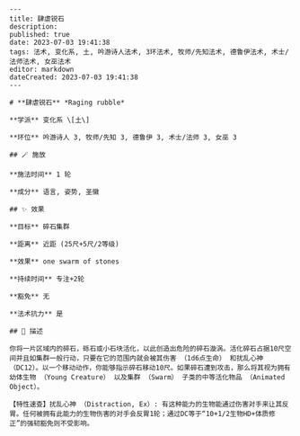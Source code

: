 
    ---
    title: 肆虐锐石
    description: 
    published: true
    date: 2023-07-03 19:41:38
    tags: 法术, 变化系, 土, 吟游诗人法术, 3环法术, 牧师/先知法术, 德鲁伊法术, 术士/法师法术, 女巫法术
    editor: markdown
    dateCreated: 2023-07-03 19:41:38
    ---

    # **肆虐锐石** *Raging rubble*

    **学派** 变化系 \[土\] 

    **环位** 吟游诗人 3, 牧师/先知 3, 德鲁伊 3, 术士/法师 3, 女巫 3

    ## 🪄 施放

    **施法时间** 1 轮

    **成分** 语言, 姿势, 圣徽

    ## ✨ 效果 

    **目标** 碎石集群 

    **距离** 近距 (25尺+5尺/2等级) 

    **效果** one swarm of stones 

    **持续时间** 专注+2轮 

    **豁免** 无

    **法术抗力** 是

    ## 📖 描述

    你将一片区域内的碎石，砾石或小石块活化，以此创造出危险的碎石漩涡。活化碎石占据10尺空间并且如集群一般行动，只要在它的范围内就会被其伤害 （1d6点生命） 和扰乱心神 （DC12）。以一个移动动作，你能够指示碎石移动10尺。如果碎石遭到攻击，那么将其视为拥有幼体生物 （Young Creature） 以及集群 （Swarm） 子类的中等活化物品 （Animated Object）。

    【特性速查】扰乱心神 （Distraction, Ex）: 有这种能力的生物能通过伤害对手来让其反胃。任何被拥有此能力的生物伤害的对手会反胃1轮；通过DC等于“10+1/2生物HD+体质修正”的强韧豁免则不受影响。
    